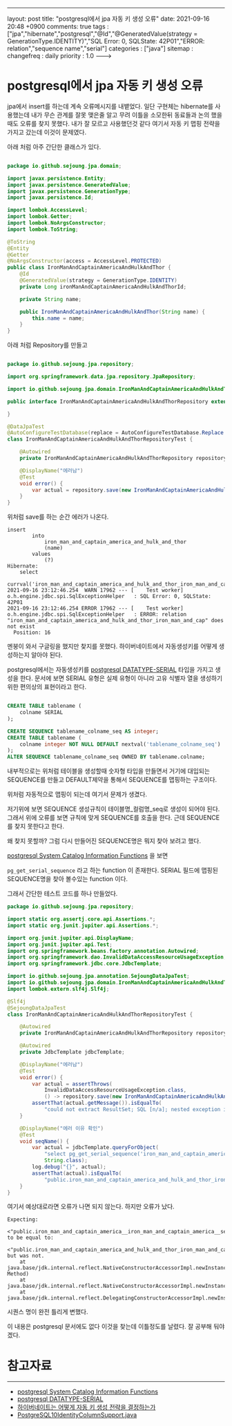 ---
layout: post
title: "postgresql에서 jpa 자동 키 생성 오류"
date: 2021-09-16 20:48 +0900
comments: true
tags : ["jpa","hibernate","postgresql","@Id","@GeneratedValue(strategy = GenerationType.IDENTITY)","SQL Error: 0, SQLState: 42P01","ERROR: relation","sequence name","serial"]
categories : ["java"]
sitemap :
changefreq : daily
priority : 1.0
--->
# postgresql에서 jpa 자동 키 생성 오류

jpa에서 insert를 하는데 계속 오류메시지를 내뱉었다. 일단 구현체는 hibernate를 사용했는데 내가 무슨 관계를 잘못 맺은줄 알고 무려 이틀을 소모한뒤 동료들과 논의 했을때도 오류를 찾지 못했다.
내가 잘 모르고 사용했던것 같다 여기서 자동 키 맵핑 전략을 가지고 갔는데 이것이 문제였다.

아래 처럼 아주 간단한 클래스가 있다.

```java

package io.github.sejoung.jpa.domain;

import javax.persistence.Entity;
import javax.persistence.GeneratedValue;
import javax.persistence.GenerationType;
import javax.persistence.Id;

import lombok.AccessLevel;
import lombok.Getter;
import lombok.NoArgsConstructor;
import lombok.ToString;

@ToString
@Entity
@Getter
@NoArgsConstructor(access = AccessLevel.PROTECTED)
public class IronManAndCaptainAmericaAndHulkAndThor {
	@Id
	@GeneratedValue(strategy = GenerationType.IDENTITY)
	private Long ironManAndCaptainAmericaAndHulkAndThorId;

	private String name;

	public IronManAndCaptainAmericaAndHulkAndThor(String name) {
		this.name = name;
	}
}


```

아래 처럼 Repository를 만들고 

```java

package io.github.sejoung.jpa.repository;

import org.springframework.data.jpa.repository.JpaRepository;

import io.github.sejoung.jpa.domain.IronManAndCaptainAmericaAndHulkAndThor;

public interface IronManAndCaptainAmericaAndHulkAndThorRepository extends JpaRepository<IronManAndCaptainAmericaAndHulkAndThor,Long> {

}


```

```java
@DataJpaTest
@AutoConfigureTestDatabase(replace = AutoConfigureTestDatabase.Replace.NONE)
class IronManAndCaptainAmericaAndHulkAndThorRepositoryTest {

	@Autowired
	private IronManAndCaptainAmericaAndHulkAndThorRepository repository;

	@DisplayName("에러남")
	@Test
	void error() {
		var actual = repository.save(new IronManAndCaptainAmericaAndHulkAndThor("아이언맨"));
	}
}
```

위처럼 save를 하는 순간 에러가 나온다. 

```
insert 
        into
            iron_man_and_captain_america_and_hulk_and_thor
            (name) 
        values
            (?)
Hibernate: 
    select
        currval('iron_man_and_captain_america_and_hulk_and_thor_iron_man_and_captain_america_and_hulk_and_thor_id_seq')
2021-09-16 23:12:46.254  WARN 17962 --- [    Test worker] o.h.engine.jdbc.spi.SqlExceptionHelper   : SQL Error: 0, SQLState: 42P01
2021-09-16 23:12:46.254 ERROR 17962 --- [    Test worker] o.h.engine.jdbc.spi.SqlExceptionHelper   : ERROR: relation "iron_man_and_captain_america_and_hulk_and_thor_iron_man_and_cap" does not exist
  Position: 16

```

멘붕이 와서 구글링을 했지만 찾지를 못했다. 하이버네이트에서 자동생성키를 어떻게 생성하는지 알아야 된다. 

postgresql에서는 자동생성키를 [postgresql DATATYPE-SERIAL](https://www.postgresql.org/docs/12/datatype-numeric.html#DATATYPE-SERIAL) 타입을 가지고 생성을 한다.
문서에 보면 SERIAL 유형은 실제 유형이 아니라 고유 식별자 열을 생성하기 위한 편의상의 표현이라고 한다. 

```sql

CREATE TABLE tablename (
    colname SERIAL
);

CREATE SEQUENCE tablename_colname_seq AS integer;
CREATE TABLE tablename (
    colname integer NOT NULL DEFAULT nextval('tablename_colname_seq')
);
ALTER SEQUENCE tablename_colname_seq OWNED BY tablename.colname;

```
내부적으로는 위처럼 테이블을 생성할때 숫자형 타입을 만들면서 거기에 대입되는 SEQUENCE를 만들고 DEFAULT제약을 통해서 SEQUENCE를 맵핑하는 구조이다.

위처럼 자동적으로 맵핑이 되는데 여기서 문제가 생겼다.

저기위에 보면 SEQUENCE 생성규칙이 테이블명_컬럼명_seq로 생성이 되어야 된다. 그래서 위에 오류를 보면 규칙에 맞게 SEQUENCE를 호출을 한다. 근데 SEQUENCE를 찾지 못한다고 한다.

왜 찾지 못할까? 그럼 다시 만들어진 SEQUENCE명은 뭐지 찾아 보려고 했다. 

[postgresql System Catalog Information Functions](https://www.postgresql.org/docs/current/functions-info.html#FUNCTIONS-INFO-CATALOG-TABLE) 을 보면

`pg_get_serial_sequence` 라고 하는 function 이 존재한다. SERIAL 필드에 맵핑된 SEQUENCE명을 찾아 볼수있는 function 이다. 

그래서 간단한 테스트 코드를 하나 만들었다.

```java
package io.github.sejoung.jpa.repository;

import static org.assertj.core.api.Assertions.*;
import static org.junit.jupiter.api.Assertions.*;

import org.junit.jupiter.api.DisplayName;
import org.junit.jupiter.api.Test;
import org.springframework.beans.factory.annotation.Autowired;
import org.springframework.dao.InvalidDataAccessResourceUsageException;
import org.springframework.jdbc.core.JdbcTemplate;

import io.github.sejoung.jpa.annotation.SejoungDataJpaTest;
import io.github.sejoung.jpa.domain.IronManAndCaptainAmericaAndHulkAndThor;
import lombok.extern.slf4j.Slf4j;

@Slf4j
@SejoungDataJpaTest
class IronManAndCaptainAmericaAndHulkAndThorRepositoryTest {

    @Autowired
    private IronManAndCaptainAmericaAndHulkAndThorRepository repository;

    @Autowired
    private JdbcTemplate jdbcTemplate;

    @DisplayName("에러남")
    @Test
    void error() {
        var actual = assertThrows(
            InvalidDataAccessResourceUsageException.class,
            () -> repository.save(new IronManAndCaptainAmericaAndHulkAndThor("아이언맨")));
        assertThat(actual.getMessage()).isEqualTo(
            "could not extract ResultSet; SQL [n/a]; nested exception is org.hibernate.exception.SQLGrammarException: could not extract ResultSet");
    }

    @DisplayName("에러 이유 확인")
    @Test
    void seqName() {
        var actual = jdbcTemplate.queryForObject(
            "select pg_get_serial_sequence('iron_man_and_captain_america_and_hulk_and_thor','iron_man_and_captain_america_and_hulk_and_thor_id')",
            String.class);
        log.debug("{}", actual);
        assertThat(actual).isEqualTo(
            "public.iron_man_and_captain_america_and_hulk_and_thor_iron_man_and_captain_america_and_hulk_and_thor_id_seq");
    }
}

```

여기서 예상대로라면 오류가 나면 되지 않는다. 하지만 오류가 났다.

```
Expecting:
 <"public.iron_man_and_captain_america__iron_man_and_captain_america__seq">
to be equal to:
 <"public.iron_man_and_captain_america_and_hulk_and_thor_iron_man_and_captain_america_and_hulk_and_thor_id_seq">
but was not.
	at java.base/jdk.internal.reflect.NativeConstructorAccessorImpl.newInstance0(Native Method)
	at java.base/jdk.internal.reflect.NativeConstructorAccessorImpl.newInstance(NativeConstructorAccessorImpl.java:62)
	at java.base/jdk.internal.reflect.DelegatingConstructorAccessorImpl.newInstance(DelegatingConstructorAccessorImpl.java:45)
```
시퀀스 명이 완전 틀리게 변했다.

이 내용은 postgresql 문서에도 없다 이것을 찾는데 이틀정도를 날렸다. 잘 공부해 둬야겠다.

# 참고자료

-----

* [postgresql System Catalog Information Functions](https://www.postgresql.org/docs/current/functions-info.html#FUNCTIONS-INFO-CATALOG-TABLE)
* [postgresql DATATYPE-SERIAL](https://www.postgresql.org/docs/12/datatype-numeric.html#DATATYPE-SERIAL)
* [하이버네이트는 어떻게 자동 키 생성 전략을 결정하는가](https://www.popit.kr/%ED%95%98%EC%9D%B4%EB%B2%84%EB%84%A4%EC%9D%B4%ED%8A%B8%EB%8A%94-%EC%96%B4%EB%96%BB%EA%B2%8C-%EC%9E%90%EB%8F%99-%ED%82%A4-%EC%83%9D%EC%84%B1-%EC%A0%84%EB%9E%B5%EC%9D%84-%EA%B2%B0%EC%A0%95%ED%95%98/)
* [PostgreSQL10IdentityColumnSupport.java](https://github.com/hibernate/hibernate-orm/blob/e76241a3091078713dd4b57de085f5fadce5e0db/hibernate-core/src/main/java/org/hibernate/dialect/identity/PostgreSQL10IdentityColumnSupport.java)
